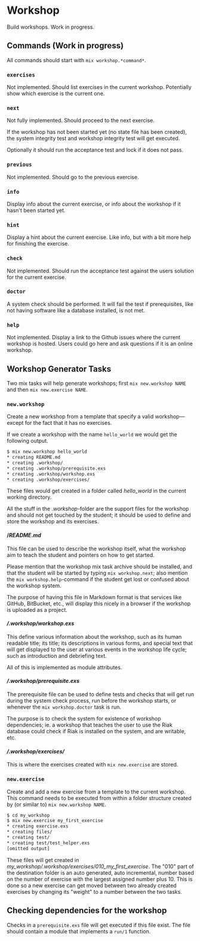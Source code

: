 Workshop
========
Build workshops. Work in progress.

Commands (Work in progress)
---------------------------
All commands should start with `mix workshop.*command*`.

### `exercises`
Not implemented. Should list exercises in the current workshop. Potentially show which exercise is the current one.

### `next`
Not fully implemented. Should proceed to the next exercise.

If the workshop has not been started yet (no state file has been created), the system integrity test and workshop integrity test will get executed.

Optionally it should run the acceptance test and lock if it does not pass.

### `previous`
Not implemented. Should go to the previous exercise.

### `info`
Display info about the current exercise, or info about the workshop if it hasn't been started yet.

### `hint`
Display a hint about the current exercise. Like info, but with a bit more help for finishing the exercise.

### `check`
Not implemented. Should run the acceptance test against the users solution for the current exercise.

### `doctor`
A system check should be performed. It will fail the test if prerequisites, like not having software like a database installed, is not met.

### `help`
Not implemented. Display a link to the Github issues where the current workshop is hosted. Users could go here and ask questions if it is an online workshop.

Workshop Generator Tasks
------------------------
Two mix tasks will help generate workshops; first `mix new.workshop NAME` and then `mix new.exercise NAME`.

### `new.workshop`
Create a new workshop from a template that specify a valid workshop—except for the fact that it has no exercises.

If we create a workshop with the name `hello_world` we would get the following output.

```bash
$ mix new.workshop hello_world
* creating README.md
* creating .workshop/
* creating .workshop/prerequisite.exs
* creating .workshop/workshop.exs
* creating .workshop/exercises/
```

These files would get created in a folder called *hello_world* in the current working directory.

All the stuff in the *.workshop*-folder are the support files for the workshop and should not get touched by the student; it should be used to define and store the workshop and its exercises.

#### /*README.md*
This file can be used to describe the workshop itself, what the workshop aim to teach the student and pointers on how to get started.

Please mention that the workshop mix task archive should be installed, and that the student will be started by typing `mix workshop.next`; also mention the `mix workshop.help`-command if the student get lost or confused about the workshop system.

The purpose of having this file in Markdown format is that services like GitHub, BitBucket, etc., will display this nicely in a browser if the workshop is uploaded as a project.

#### */.workshop/workshop.exs*
This define various information about the workshop, such as its human readable title; its title; its descriptions in various forms, and special text that will get displayed to the user at various events in the workshop life cycle; such as introduction and debriefing text.

All of this is implemented as module attributes.

#### */.workshop/prerequisite.exs*
The prerequisite file can be used to define tests and checks that will get run during the system check process, run before the workshop starts, or whenever the `mix workshop.doctor` task is run.

The purpose is to check the system for existence of workshop dependencies; ie. a workshop that teaches the user to use the Riak database could check if Riak is installed on the system, and are writable, etc.

#### */.workshop/exercises/*
This is where the exercises created with `mix new.exercise` are stored.

### `new.exercise`
Create and add a new exercise from a template to the current workshop. This command needs to be executed from within a folder structure created by (or similar to) `mix new.workshop NAME`.

```bash
$ cd my_workshop
$ mix new.exercise my_first_exercise
* creating exercise.exs
* creating files/
* creating test/
* creating test/test_helper.exs
[omitted output]
```

These files will get created in *my_workshop/.workshop/exercises/010_my_first_exercise*. The "010" part of the destination folder is an auto generated, auto incremental, number based on the number of exercise with the largest assigned number plus 10. This is done so a new exercise can get moved between two already created exercises by changing its "weight" to a number between the two tasks.

Checking dependencies for the workshop
--------------------------------------
Checks in a `prerequisite.exs` file will get executed if this file exist. The file should contain a module that implements a `run/1` function.
